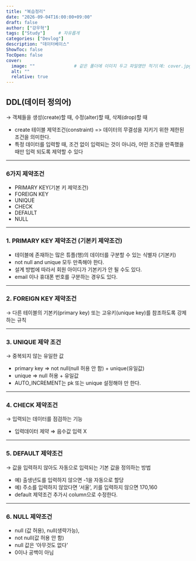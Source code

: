 ```yaml
---
title: "복습정리"
date: "2026-09-04T16:00:00+09:00"
draft: false              
author: ["강우혁"]     
tags: ["Study"]     # 자유롭게
categories: ["Devlog"]
description: "데이터베이스"
ShowToc: false
TocOpen: false
cover:
  image: ""               # 같은 폴더에 이미지 두고 파일명만 적기(예: cover.jpg)
  alt: ""
  relative: true
---
```

<!--more-->
## DDL(데이터 정의어)

→ 객체들을 생성(create)할 때, 수정(alter)할 때, 삭제(drop)할 때

- create 테이블
 제약조건(constraint) => 데이터의 무결성을 지키기 위한 제한된 조건을 의미한다.
- 특정 데이터를 입력할 때, 조건 없이 입력되는 것이 아니라, 어떤 조건을 만족했을 때만 입력 되도록 제약할 수 있다
---
### 6가지 제약조건

- PRIMARY KEY(기본 키 제약조건)
- FOREIGN KEY
- UNIQUE
- CHECK
- DEFAULT
- NULL
---
### 1. PRIMARY KEY 제약조건 (기본키 제약조건)

- 테이블에 존재하는 많은 튜플(행)의 데이터를 구분할 수 있는 식별자 (기본키)
- not null and unique 모두 만족해야 한다.
- 설계 방법에 따라서 회원 아이디가 기본키가 안 될 수도 있다.
- email 이나 휴대폰 번호를 구분하는 경우도 있다.
---
### 2. FOREIGN KEY 제약조건

→ 다른 테이블의 기본키(primary key) 또는 고유키(unique key)를 참조하도록 강제하는 규칙

---
### 3. UNIQUE 제약 조건

→ 중복되지 않는 유일한 값

- primary key => not null(null 허용 안 함) + unique(유일값)
- unique => null 허용 + 유일값
- AUTO_INCREMENT는 pk 또는 unique 설정해야 만 한다.
---
### 4. CHECK 제약조건

→ 입력되는 데이터를 점검하는 기능

- 입력데이터 제약 ⇒ 음수값 입력 X
---
### 5. DEFAULT 제약조건

→ 값을 입력하지 않아도 자동으로 입력되는 기본 값을 정의하는 방법

- 예) 출생년도를 입력하지 않으면 -1을 자동으로 할당
- 예) 주소를 입력하지 않았다면 ‘서울’, 키를 입력하지 않으면 170,160
- default 제약조건 추가시 column으로 수정한다.
---
### 6. NULL 제약조건

- null (값 허용), null(생략가능),
- not null(값 허용 안 함)
- null 값은 ‘아무것도 없다’
- 0이나 공백이 아님
